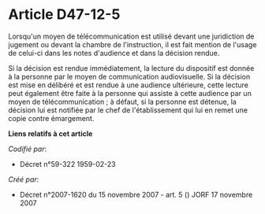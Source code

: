 # Article D47-12-5

Lorsqu'un moyen de télécommunication est utilisé devant une juridiction de jugement ou devant la chambre de l'instruction, il
est fait mention de l'usage de celui-ci dans les notes d'audience et dans la décision rendue.

Si la décision est rendue immédiatement, la lecture du dispositif est donnée à la personne par le moyen de communication
audiovisuelle. Si la décision est mise en délibéré et est rendue à une audience ultérieure, cette lecture peut également être
faite à la personne qui assiste à cette audience par un moyen de télécommunication ; à défaut, si la personne est détenue, la
décision lui est notifiée par le chef de l'établissement qui lui en remet une copie contre émargement.

**Liens relatifs à cet article**

_Codifié par_:

  - Décret n°59-322 1959-02-23

_Créé par_:

  - Décret n°2007-1620 du 15 novembre 2007 - art. 5 () JORF 17 novembre 2007
